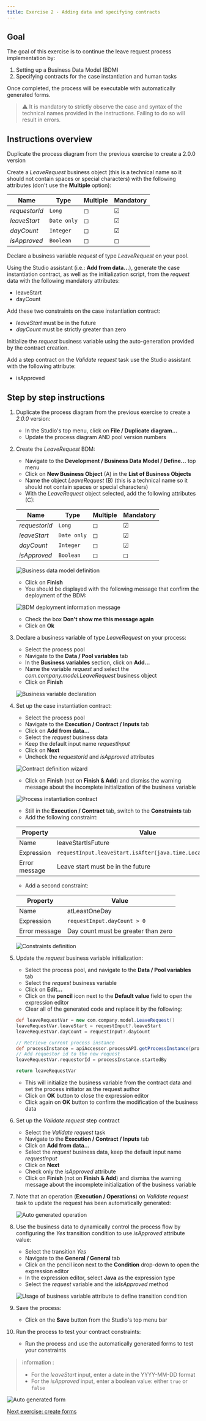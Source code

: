 ```yaml
---
title: Exercise 2 - Adding data and specifying contracts
---
```


## Goal

The goal of this exercise is to continue the leave request process implementation by:

1. Setting up a Business Data Model (BDM)
1. Specifying contracts for the case instantiation and human tasks

Once completed, the process will be executable with automatically generated forms.

> ⚠ It is mandatory to strictly observe the case and syntax of the technical names provided in the instructions. Failing to do so will result in errors.

## Instructions overview

Duplicate the process diagram from the previous exercise to create a 2.0.0 version

Create a *LeaveRequest* business object (this is a technical name so it should not contain spaces or special characters) with the following attributes (don't use the **Multiple** option):

Name | Type | Multiple | Mandatory
---- | ---- | -------- | ---------
*requestorId* | `Long` | ◻ | ☑
*leaveStart* | `Date only` | ◻ | ☑
*dayCount* | `Integer` | ◻ | ☑
*isApproved* | `Boolean` | ◻ | ◻

Declare a business variable *request* of type *LeaveRequest* on your pool.

Using the Studio assistant (i.e.: **Add from data...**), generate the case instantiation contract, as well as the initialization script, from the *request* data with the following mandatory attributes:

- leaveStart
- dayCount

Add these two constraints on the case instantiation contract:

- *leaveStart* must be in the future
- *dayCount* must be strictly greater than zero

Initialize the *request* business variable using the auto-generation provided by the contract creation.

Add a step contract on the *Validate request* task use the Studio assistant with the following attribute:

- isApproved

## Step by step instructions

1. Duplicate the process diagram from the previous exercise to create a *2.0.0* version:
   - In the Studio's top menu, click on **File / Duplicate diagram...**
   - Update the process diagram AND pool version numbers
1. Create the *LeaveRequest* BDM:
   - Navigate to the **Development / Business Data Model / Define...** top menu
   - Click on **New Business Object** (A) in the **List of Business Objects**
   - Name the object *LeaveRequest* (B) (this is a technical name so it should not contain spaces or special characters)
   - With the *LeaveRequest* object selected, add the following attributes (C):

   Name | Type | Multiple | Mandatory
   ---- | ---- | -------- | ---------
   *requestorId* | `Long` | ◻ | ☑
   *leaveStart* | `Date only` | ◻ | ☑
   *dayCount* | `Integer` | ◻ | ☑
   *isApproved* | `Boolean` | ◻ | ◻

   ![Business data model definition](images/ex02/ex2_01.png)
    
   - Click on **Finish**
   - You should be displayed with the following message that confirm the deployment of the BDM:
   
   ![BDM deployment information message](images/ex02/ex2_10.png)
   
   - Check the box **Don't show me this message again**
   - Click on **Ok**
1. Declare a business variable of type *LeaveRequest* on your process:
   - Select the process pool
   - Navigate to the **Data / Pool variables** tab
   - In the **Business variables** section, click on **Add...**
   - Name the variable *request* and select the *com.company.model.LeaveRequest* business object
   - Click on **Finish**
   
   ![Business variable declaration](images/ex02/ex2_02.png)
   
1. Set up the case instantiation contract:
   - Select the process pool
   - Navigate to the **Execution / Contract / Inputs** tab
   - Click on **Add from data...**
   - Select the *request* business data
   - Keep the default input name *requestInput*
   - Click on **Next**
   - Uncheck the *requestorId* and *isApproved* attributes   
   
   ![Contract definition wizard](images/ex02/ex2_03.png)
   
   - Click on **Finish** (not on **Finish & Add**) and dismiss the warning message about the incomplete initialization of the business variable
   
   ![Process instantiation contract](images/ex02/ex2_04.png)
   
   - Still in the **Execution / Contract** tab, switch to the **Constraints** tab
   - Add the following constraint:

   Property | Value
   -------- | -----
   Name | leaveStartIsFuture
   Expression | `requestInput.leaveStart.isAfter(java.time.LocalDate.now())`
   Error message | Leave start must be in the future
   
   - Add a second constraint:
   
   Property | Value
   -------- | -----
   Name | atLeastOneDay
   Expression | `requestInput.dayCount > 0`
   Error message | Day count must be greater than zero
   
   ![Constraints definition](images/ex02/ex2_05.png)

1. Update the *request* business variable initialization:
   - Select the process pool, and navigate to the **Data / Pool variables** tab
   - Select the *request* business variable
   - Click on **Edit...**
   - Click on the **pencil** icon next to the **Default value** field to open the expression editor
   - Clear all of the generated code and replace it by the following:

   ```groovy
   def leaveRequestVar = new com.company.model.LeaveRequest()
   leaveRequestVar.leaveStart = requestInput?.leaveStart
   leaveRequestVar.dayCount = requestInput?.dayCount

   // Retrieve current process instance
   def processInstance = apiAccessor.processAPI.getProcessInstance(processInstanceId)
   // Add requestor id to the new request
   leaveRequestVar.requestorId = processInstance.startedBy

   return leaveRequestVar
   ```
   
   - This will initialize the business variable from the contract data and set the process initiator as the request author
   - Click on **OK** button to close the expression editor
   - Click again on **OK** button to confirm the modification of the business data

1. Set up the *Validate request* step contract
   - Select the *Validate request* task
   - Navigate to the **Execution / Contract / Inputs** tab
   - Click on **Add from data...**
   - Select the *request* business data, keep the default input name *requestInput*
   - Click on **Next**
   - Check only the *isApproved* attribute
   - Click on **Finish** (not on **Finish & Add**) and dismiss the warning message about the incomplete initialization of the business variable

1. Note that an operation (**Execution / Operations**) on *Validate request* task to update the request has been automatically generated:
   
   ![Auto generated operation](images/ex02/ex2_06.png)

1. Use the business data to dynamically control the process flow by configuring the *Yes* transition condition to use *isApproved* attribute value:
   - Select the transition *Yes*
   - Navigate to the **General / General** tab
   - Click on the pencil icon next to the **Condition** drop-down to open the expression editor
   - In the expression editor, select **Java** as the expression type
   - Select the *request* variable and the *isIsApproved* method
   
   ![Usage of business variable attribute to define transition condition](images/ex02/ex2_07.png)
   
1. Save the process:
   - Click on the **Save** button from the Studio's top menu bar

1. Run the process to test your contract constraints:
   - Run the process and use the automatically generated forms to test your constraints

> ℹnformation :
> - For the *leaveStart* input, enter a date in the YYYY-MM-DD format
> - For the *isApproved* input, enter a boolean value: either `true` or `false`

   ![Auto generated form](images/ex02/ex2_08.png)

[Next exercise: create forms](03-forms.md)
